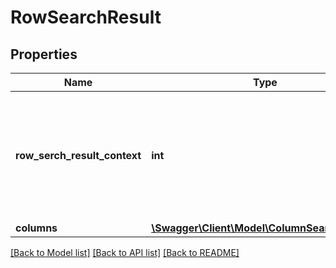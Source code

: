 # RowSearchResult

## Properties
Name | Type | Description | Notes
------------ | ------------- | ------------- | -------------
**row_serch_result_context** | **int** | Possible values:  0: None  1: Profiles  2: InternalAttachments  3: ExternalAttachments  4: AddressBook  5: CheckInOut  6: TaskWork  7: TaskWorkAttachements  8: TaskNotes  9: TaskWorkHistory | [optional] 
**columns** | [**\Swagger\Client\Model\ColumnSearchResult[]**](ColumnSearchResult.md) |  | [optional] 

[[Back to Model list]](../README.md#documentation-for-models) [[Back to API list]](../README.md#documentation-for-api-endpoints) [[Back to README]](../README.md)


